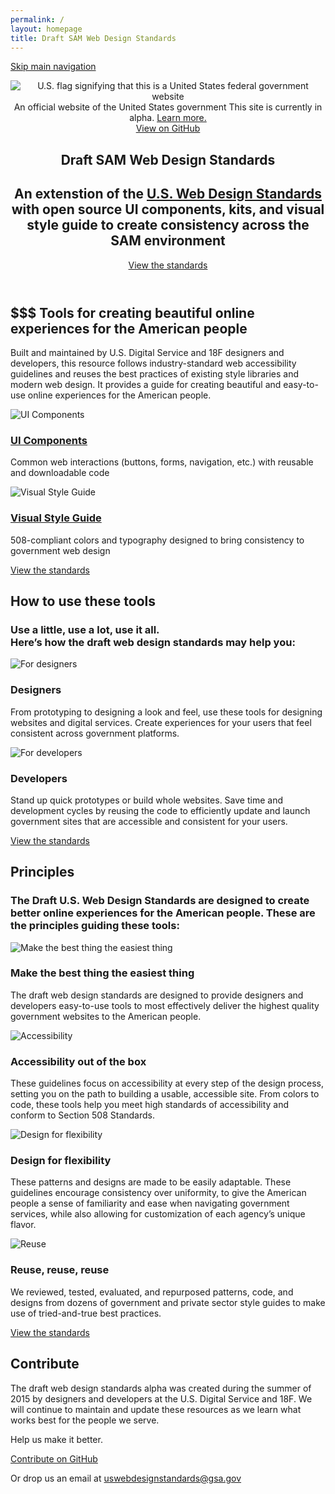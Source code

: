 ```yaml
---
permalink: /
layout: homepage
title: Draft SAM Web Design Standards
---
```


<a class="skipnav" href="#main-content">Skip main navigation</a>

<header role="banner">

  <div class="usa-disclaimer">
    <div class="usa-grid">
      <span class="usa-disclaimer-official">
        <img class="usa-flag_icon" alt="U.S. flag signifying that this is a United States federal government website" src="{{ site.baseurl }}/assets/img/us_flag_small.png">
        An official website of the United States government
      </span>
      <span class="usa-disclaimer-stage">This site is currently in alpha. <a href="https://18f.gsa.gov/dashboard/stages/#alpha">Learn more.</a></span>
    </div>
  </div>

  <section class="usa-banner">
    <div class="usa-grid">
      <nav>
        <a class="usa-banner-link-top" href="{{ site.repos[0].url }}">View on GitHub</a>
      </nav>
      <div class="usa-banner-content" id="main-content">
        <h1><span class="usa-label">Draft</span> SAM Web Design Standards</h1>
        <h2 class="usa-font-lead">An extenstion of the <a href="https://standards.usa.gov">U.S. Web Design Standards</a> with open source UI components, kits, and visual style guide to create consistency across the SAM environment</h2>
      </div>
        <a class="usa-button usa-button-big usa-button-secondary" href="{{ site.baseurl }}/getting-started">View the standards</a>
    </div>
  </section>

</header>

<section class="usa-section usa-section-alt">
  <div class="usa-grid">
    <div class="usa-intro">
      <h2>$$$ Tools for creating beautiful online experiences for the American people</h2>
      <p class="intro-text">Built and maintained by U.S. Digital Service and 18F designers and developers, this resource follows industry-standard web accessibility guidelines and reuses the best practices of existing style libraries and modern web design. It provides a guide for creating beautiful and easy-to-use online experiences for the American people.</p>
    </div>
  </div>
  <div class="usa-grid">
    <div class="usa-width-one-half">
      <div class="usa-img-secondary">
        <img src="{{ site.baseurl }}/assets/img/home/homepage_illustrations_ui_components_2x.png" alt="UI Components">
      </div>
      <h3>
        <a href="{{ site.baseurl }}/getting-started">UI Components</a>
      </h3>
      <p>Common web interactions (buttons, forms, navigation, etc.) with reusable and downloadable code</p>
    </div>
    <div class="usa-width-one-half">
      <div class="usa-img-secondary">
        <img src="{{ site.baseurl }}/assets/img/home/homepage_illustrations_visual_style_guide_2x.png" alt="Visual Style Guide">
      </div>
      <h3>
        <a href="{{ site.baseurl }}/visual-style/">Visual Style Guide</a>
      </h3>
      <p>508-compliant colors and typography designed to bring consistency to government web design</p>
    </div>
  </div>
  <div class="usa-grid usa-cta">
    <a class="usa-button usa-button-secondary" href="{{ site.baseurl }}/getting-started"
>View the standards</a>
  </div>
</section>

<section class="usa-section">
  <div class="usa-grid">
    <div class="usa-intro">
      <h2>How to use these tools</h2>
      <h3 class="usa-font-lead">Use a little, use a lot, use it all.<br> Here’s how the draft web design standards may help you:</h3>
    </div>
  </div>
  <div class="usa-grid">
    <div class="usa-width-one-half">
      <div class="usa-img-secondary">
        <img src="{{ site.baseurl }}/assets/img/home/homepage_illustrations_designer_2x.png" alt="For designers">
      </div>
      <h3>Designers</h3>
      <p>From prototyping to designing a look and feel, use these tools for designing websites and digital services. Create experiences for your users that feel consistent across government platforms.</p>
    </div>
    <div class="usa-width-one-half">
      <div class="usa-img-secondary">
        <img src="{{ site.baseurl }}/assets/img/home/homepage_illustrations_developer_2x.png" alt="For developers">
      </div>
      <h3>Developers</h3>
      <p>Stand up quick prototypes or build whole websites. Save time and development cycles by reusing the code to efficiently update and launch government sites that are accessible and consistent for your users.</p>
    </div>
  </div>
  <div class="usa-grid usa-cta">
    <a class="usa-button usa-button-secondary" href="{{ site.baseurl }}/getting-started"
>View the standards</a>
  </div>
</section>

<section class="usa-section usa-section-dark">
  <div class="usa-grid">
    <div class="usa-intro">
      <h2>Principles</h2>
      <h3 class="usa-font-lead">The Draft U.S. Web Design Standards are designed to create better online experiences for the American people. These are the principles guiding these tools:</h3>
    </div>
  </div>
  <div class="usa-grid">
    <div class="usa-width-one-half usa-width-one-half-top">
      <div class="usa-circle-block">
        <img class="usa-img-circle"  src="{{ site.baseurl }}/assets/img/home/homepage_illustrations_best_easiest_2x.png" alt="Make the best thing the easiest thing">
      </div>
      <h3 class="usa-graphic-list-heading">Make the best thing the easiest thing</h3>
      <p class="usa-graphic-list-text">The draft web design standards are designed to provide designers and developers easy-to-use tools to most effectively deliver the highest quality government websites to the American people.</p>
    </div>
    <div class="usa-width-one-half usa-width-one-half-top">
      <div class="usa-circle-block">
        <img class="usa-img-circle" src="{{ site.baseurl }}/assets/img/home/homepage_illustrations_508_box_2x.png" alt="Accessibility">
      </div>
      <h3 class="usa-graphic-list-heading">Accessibility out of the box</h3>
      <p class="usa-graphic-list-text">These guidelines focus on accessibility at every step of the design process, setting you on the path to building a usable, accessible site. From colors to code, these tools help you meet high standards of accessibility and conform to Section 508 Standards.</p>
    </div>
  </div>
  <div class="usa-grid">
    <div class="usa-width-one-half">
      <div class="usa-circle-block">
        <img class="usa-img-circle" src="{{ site.baseurl }}/assets/img/home/homepage_illustrations_flexible_2x.png" alt="Design for flexibility">
      </div>
      <h3 class="usa-graphic-list-heading">Design for flexibility</h3>
      <p class="usa-graphic-list-text">These patterns and designs are made to be easily adaptable. These guidelines encourage consistency over uniformity, to give the American people a sense of familiarity and ease when navigating government services, while also allowing for customization of each agency’s unique flavor.</p>
    </div>
    <div class="usa-width-one-half">
      <div class="usa-circle-block">
        <img class="usa-img-circle" src="{{ site.baseurl }}/assets/img/home/homepage_illustrations_reuse_2x.png" alt="Reuse">
      </div>
      <h3 class="usa-graphic-list-heading">Reuse, reuse, reuse</h3>
      <p class="usa-graphic-list-text">We reviewed, tested, evaluated, and repurposed patterns, code, and designs from dozens of government and private sector style guides to make use of tried-and-true best practices.</p>
    </div>
  </div>
  <div class="usa-grid usa-cta">
    <a class="usa-button usa-button-secondary" href="{{ site.baseurl }}/getting-started"
>View the standards</a>
  </div>
</section>

<section class="usa-section">
  <div class="usa-grid">
    <div class="usa-intro usa-standlast">
      <h2>Contribute</h2>
      <p>The draft web design standards alpha was created during the summer of 2015 by designers and developers at the U.S. Digital Service and 18F. We will continue to maintain and update these resources as we learn what works best for the people we serve.</p>
      <p>Help us make it better.</p>
    </div>
    <div class="usa-cta">
      <a class="usa-button usa-button-secondary" href="{{ site.repos[0].url }}">Contribute on GitHub</a>
    </div>
    <p>Or drop us an email at <a href="mailto:uswebdesignstandards@gsa.gov">uswebdesignstandards@gsa.gov</a></p>
  </div>
</section>
